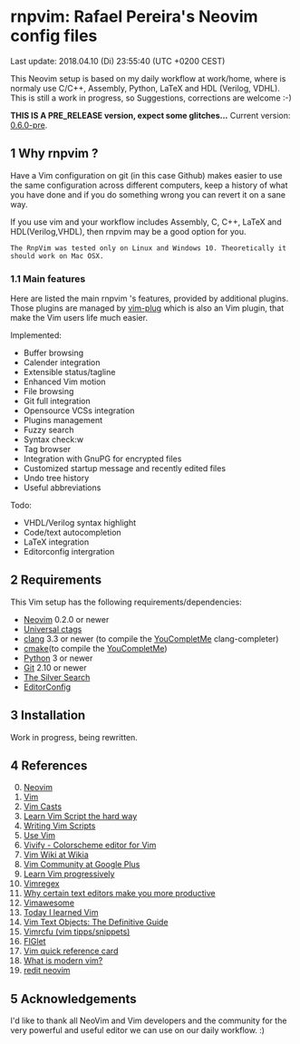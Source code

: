# rnpvim: Rafael Pereira's Neovim config files

Last update: 2018.04.10 (Di) 23:55:40 (UTC +0200 CEST)

This Neovim setup is based on my daily workflow at work/home, where is normaly use
C/C++, Assembly, Python, LaTeX and HDL (Verilog, VDHL). This is still a work in progress, so
Suggestions, corrections are welcome :-)

**THIS IS A PRE_RELEASE version, expect some glitches...**
Current version: [0.6.0-pre](https://github.com/rafaelnp/rnpvim/releases).

## 1 Why rnpvim ?

Have a Vim configuration on git (in this case Github) makes easier to use the same
configuration across different computers, keep a history of what you have done and
if you do something wrong you can revert it on a sane way.

If you use vim and your workflow includes Assembly, C, C++, LaTeX and HDL(Verilog,VHDL),
then rnpvim may be a good option for you.

```
The RnpVim was tested only on Linux and Windows 10. Theoretically it should work on Mac OSX.
```

### 1.1 Main features

Here are listed the main rnpvim 's features, provided by additional plugins. Those
plugins are managed by [vim-plug](https://github.com/junegunn/vim-plug)
which is also an Vim plugin, that make the Vim users life much easier.

Implemented:
* Buffer browsing
* Calender integration
* Extensible status/tagline
* Enhanced Vim motion
* File browsing
* Git full integration
* Opensource VCSs integration
* Plugins management
* Fuzzy search
* Syntax check:w
* Tag browser
* Integration with GnuPG for encrypted files
* Customized startup message and recently edited files
* Undo tree history
* Useful abbreviations

Todo:
* VHDL/Verilog syntax highlight
* Code/text autocompletion
* LaTeX integration
* Editorconfig intergration

## 2 Requirements

This Vim setup has the following requirements/dependencies:

* [Neovim](http://www.vim.org) 0.2.0 or newer
* [Universal ctags](https://github.com/universal-ctags/ctags)
* [clang](http://clang.llvm.org/) 3.3 or newer (to compile the [YouCompletMe](https://github.com/Valloric/YouCompleteMe) clang-completer)
* [cmake](http://www.cmake.org/)(to compile the [YouCompletMe](https://github.com/Valloric/YouCompleteMe))
* [Python](http://www.python.org) 3 or newer
* [Git](http://www.git-scm.com/) 2.10 or newer
* [The Silver Search](http://geoff.greer.fm/ag/)
* [EditorConfig](http://editorconfig.org/)


## 3 Installation

Work in progress, being rewritten.


## 4 References

0. [Neovim](http://neovim.io)
1. [Vim](http://www.vim.org)
2. [Vim Casts](http://vimcasts.org/)
3. [Learn Vim Script the hard way](http://learnvimscriptthehardway.stevelosh.com/)
5. [Writing Vim Scripts](http://stevelosh.com/blog/2011/09/writing-vim-plugins/)
5. [Use Vim](http://usevim.com)
6. [Vivify - Colorscheme editor for Vim](http://bytefluent.com/vivify/)
7. [Vim Wiki at Wikia](http://vim.wikia.com/wiki/Vim_Tips_Wiki)
8. [Vim Community at Google Plus](https://plus.google.com/u/0/communities/105049811056605918816)
9. [Learn Vim progressively](http://yannesposito.com/Scratch/en/blog/Learn-Vim-Progressively)
10. [Vimregex](http://vimregex.com/)
11. [Why certain text editors make you more productive](http://www.terminally-incoherent.com/blog/2012/04/04/why-certain-text-editors-make-you-more-productive/)
12. [Vimawesome](http://vimawesome.com/)
13. [Today I learned Vim](http://tilvim.com/)
14. [Vim Text Objects: The Definitive Guide](http://blog.carbonfive.com/2011/10/17/vim-text-objects-the-definitive-guide/)
15. [Vimrcfu (vim tipps/snippets)](http://vimrcfu.com/)
16. [FIGlet](http://www.figlet.org/)
17. [Vim quick reference card](http://tnerual.eriogerg.free.fr/vimqrc.html)
18. [What is modern vim?](https://medium.com/usevim/what-is-modern-vim-2591f6b1ec04)
19. [redit neovim](https://www.reddit.com/r/neovim/)

## 5 Acknowledgements

I'd like to thank all NeoVim and Vim developers and the community for the very powerful
and useful editor we can use on our daily workflow. :)

